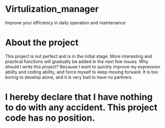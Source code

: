 # Virtulization_manager
Improve your efficiency in daily operation and maintenance
# About the project
This project is not perfect and is in the initial stage. More interesting and practical functions will gradually be added in the next few issues. Why should I write this project? Because I want to quickly improve my expression ability and coding ability, and force myself to keep moving forward. It is too boring to develop alone, and it is very bad to have no partners.
# I hereby declare that I have nothing to do with any accident. This project code has no position.
